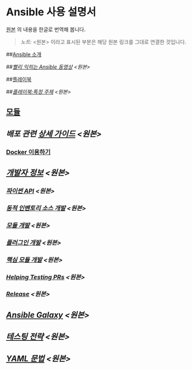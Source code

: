 # Ansible 사용 설명서

[원본](http://docs.ansible.com/ansible/index.html) 의 내용을 한글로 번역해 봅니다.
> *노트:* <원본> 이라고 표시된 부분은 해당 원본 링크를 그대로 연결한 것입니다.

##[Ansible 소개](Asible%20소개.md)

##*[빨리 익히는 Ansible 동영상](https://www.ansible.com/quick-start-video) <원본>*

##[플레이북](플레이북.md)

##*[플레이북:특정 주제](http://docs.ansible.com/ansible/playbooks_special_topics.html) <원본>*

## [모듈](모듈.md)

## *배포 관련 [상세 가이드](http://docs.ansible.com/ansible/guides.html) <원본>*

### [Docker 이용하기](GettingStartedWithDocker.md)

## *[개발자 정보](http://docs.ansible.com/ansible/developing.html) <원본>*

### *[파이썬 API](http://docs.ansible.com/ansible/developing_api.html) <원본>*

### *[동적 인벤토리 소스 개발](http://docs.ansible.com/ansible/developing_inventory.html) <원본>*

### *[모듈 개발](http://docs.ansible.com/ansible/developing_modules.html) <원본>*

### *[플러그인 개발](http://docs.ansible.com/ansible/developing_plugins.html) <원본>*

### *[핵심 모듈 개발](http://docs.ansible.com/ansible/developing_core.html) <원본>*

### *[Helping Testing PRs](http://docs.ansible.com/ansible/developing_test_pr.html) <원본>*

### *[Release](http://docs.ansible.com/ansible/developing_releases.html) <원본>*


## *[Ansible Galaxy](http://docs.ansible.com/ansible/galaxy.html) <원본>*

## *[테스팅 전략](http://docs.ansible.com/ansible/test_strategies.html) <원본>*

## *[YAML 문법](http://docs.ansible.com/ansible/YAMLSyntax.html) <원본>*

